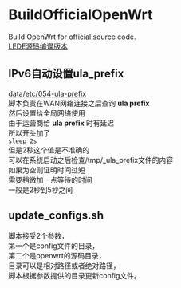 # BuildOfficialOpenWrt

Build OpenWrt for official source code.  
[LEDE源码编译版本](https://github.com/ecrasy/BuildOpenWrt)  


## IPv6自动设置ula_prefix
[data/etc/054-ula-prefix](https://github.com/ecrasy/BuildOfficialOpenWrt/blob/main/data/etc/054-ula-prefix)  
脚本负责在WAN网络连接之后查询 **ula prefix**  
然后设置给全局网络使用  
由于运营商给 **ula prefix** 时有延迟  
所以开头加了  
`sleep 2s`  
但是2秒这个值是不准确的  
可以在系统启动之后检查/tmp/_ula_prefix文件的内容  
如果为空则证明时间过短  
需要稍微加一点等待的时间  
一般是2秒到5秒之间  

## update_configs.sh
脚本接受2个参数，  
第一个是config文件的目录，  
第二个是openwrt的源码目录，  
目录可以是相对路径或者绝对路径，  
脚本根据参数提供的目录更新config文件。
